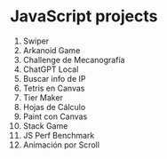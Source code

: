 # JavaScript projects
1. Swiper
2. Arkanoid Game
3. Challenge de Mecanografía
4. ChatGPT Local
5. Buscar info de IP
6. Tetris en Canvas
7. Tier Maker
8. Hojas de Cálculo
9. Paint con Canvas
10. Stack Game
11. JS Perf Benchmark
12. Animación por Scroll
